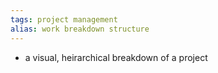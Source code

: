 ```yaml
---
tags: project management
alias: work breakdown structure
---
```


- a visual, heirarchical breakdown of a project